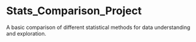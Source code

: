 # Stats_Comparison_Project
A basic comparison of different statistical methods for data understanding and exploration.
